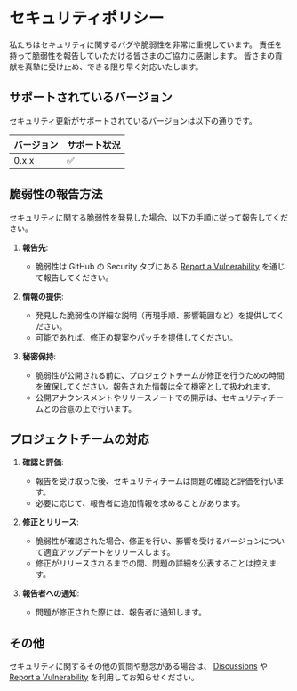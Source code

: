 # セキュリティポリシー

私たちはセキュリティに関するバグや脆弱性を非常に重視しています。
責任を持って脆弱性を報告していただける皆さまのご協力に感謝します。
皆さまの貢献を真摯に受け止め、できる限り早く対応いたします。

## サポートされているバージョン

セキュリティ更新がサポートされているバージョンは以下の通りです。

| バージョン | サポート状況 |
| -------- | -------------- |
| 0.x.x    | :white_check_mark: |

## 脆弱性の報告方法

セキュリティに関する脆弱性を発見した場合、以下の手順に従って報告してください。

1. **報告先**:
   - 脆弱性は GitHub の Security タブにある
     [Report a Vulnerability][Report a Vulnerability] を通じて報告してください。

2. **情報の提供**:
   - 発見した脆弱性の詳細な説明（再現手順、影響範囲など）を提供してください。
   - 可能であれば、修正の提案やパッチを提供してください。

3. **秘密保持**:
   - 脆弱性が公開される前に、プロジェクトチームが修正を行うための時間を確保してください。報告された情報は全て機密として扱われます。
   - 公開アナウンスメントやリリースノートでの開示は、セキュリティチームとの合意の上で行います。

## プロジェクトチームの対応

1. **確認と評価**:
   - 報告を受け取った後、セキュリティチームは問題の確認と評価を行います。
   - 必要に応じて、報告者に追加情報を求めることがあります。

2. **修正とリリース**:
   - 脆弱性が確認された場合、修正を行い、影響を受けるバージョンについて適宜アップデートをリリースします。
   - 修正がリリースされるまでの間、問題の詳細を公表することは控えます。

3. **報告者への通知**:
   - 問題が修正された際には、報告者に通知します。

## その他

セキュリティに関するその他の質問や懸念がある場合は、
[Discussions][Discussions] や [Report a Vulnerability][Report a Vulnerability] を利用してお知らせください。

[Report a Vulnerability]: https://github.com/yk-lab/pandoc-extra-ja/security/advisories/new
[Discussions]: https://github.com/yk-lab/pandoc-extra-ja/discussions
